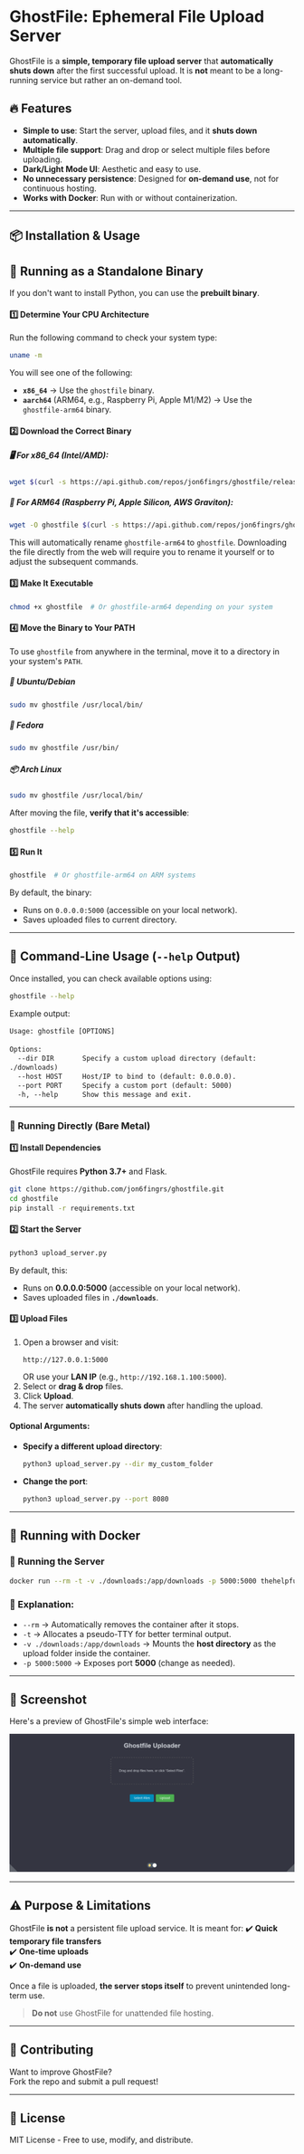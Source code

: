 # GhostFile: Ephemeral File Upload Server

GhostFile is a **simple, temporary file upload server** that **automatically shuts down** after the first successful upload. It is **not** meant to be a long-running service but rather an on-demand tool.

## 🔥 Features
- **Simple to use**: Start the server, upload files, and it **shuts down automatically**.
- **Multiple file support**: Drag and drop or select multiple files before uploading.
- **Dark/Light Mode UI**: Aesthetic and easy to use.
- **No unnecessary persistence**: Designed for **on-demand use**, not for continuous hosting.
- **Works with Docker**: Run with or without containerization.

---

## 📦 Installation & Usage

## 💾 Running as a Standalone Binary

If you don't want to install Python, you can use the **prebuilt binary**.

#### 1️⃣ **Determine Your CPU Architecture**
Run the following command to check your system type:

```bash
uname -m
```

You will see one of the following:
- **`x86_64`** → Use the `ghostfile` binary.
- **`aarch64`** (ARM64, e.g., Raspberry Pi, Apple M1/M2) → Use the `ghostfile-arm64` binary.

#### 2️⃣ **Download the Correct Binary**

##### 🖥️ For x86_64 (Intel/AMD):
```bash
wget $(curl -s https://api.github.com/repos/jon6fingrs/ghostfile/releases/latest | grep "browser_download_url" | grep "ghostfile\"$" | cut -d '"' -f 4)
```

##### 🍏 For ARM64 (Raspberry Pi, Apple Silicon, AWS Graviton):
```bash
wget -O ghostfile $(curl -s https://api.github.com/repos/jon6fingrs/ghostfile/releases/latest | grep "browser_download_url" | grep "ghostfile-arm64" | cut -d '"' -f 4)
```
This will automatically rename `ghostfile-arm64` to `ghostfile`. Downloading the file directly from the web will require you to rename it yourself or to adjust the subsequent commands.

#### 3️⃣ **Make It Executable**
```bash
chmod +x ghostfile  # Or ghostfile-arm64 depending on your system
```

#### 4️⃣ **Move the Binary to Your PATH**

To use `ghostfile` from anywhere in the terminal, move it to a directory in your system's `PATH`.

##### 🐧 **Ubuntu/Debian**
```bash
sudo mv ghostfile /usr/local/bin/
```

##### 🎩 **Fedora**
```bash
sudo mv ghostfile /usr/bin/
```

##### 📦 **Arch Linux**
```bash
sudo mv ghostfile /usr/local/bin/
```

After moving the file, **verify that it's accessible**:
```bash
ghostfile --help
```

#### 5️⃣ **Run It**
```bash
ghostfile  # Or ghostfile-arm64 on ARM systems
```

By default, the binary:
- Runs on `0.0.0.0:5000` (accessible on your local network).
- Saves uploaded files to current directory.

---

## 📖 Command-Line Usage (`--help` Output)

Once installed, you can check available options using:

```bash
ghostfile --help
```

Example output:
```
Usage: ghostfile [OPTIONS]

Options:
  --dir DIR       Specify a custom upload directory (default: ./downloads)
  --host HOST     Host/IP to bind to (default: 0.0.0.0).
  --port PORT     Specify a custom port (default: 5000)
  -h, --help      Show this message and exit.
```
---

### 🔧 Running Directly (Bare Metal)

#### 1️⃣ Install Dependencies
GhostFile requires **Python 3.7+** and Flask.

```bash
git clone https://github.com/jon6fingrs/ghostfile.git
cd ghostfile
pip install -r requirements.txt
```

#### 2️⃣ Start the Server
```bash
python3 upload_server.py
```
By default, this:
- Runs on **0.0.0.0:5000** (accessible on your local network).
- Saves uploaded files in **`./downloads`**.

#### 3️⃣ Upload Files
1. Open a browser and visit:
   ```
   http://127.0.0.1:5000
   ```
   OR use your **LAN IP** (e.g., `http://192.168.1.100:5000`).
2. Select or **drag & drop** files.
3. Click **Upload**.
4. The server **automatically shuts down** after handling the upload.

#### Optional Arguments:
- **Specify a different upload directory**:
  ```bash
  python3 upload_server.py --dir my_custom_folder
  ```
- **Change the port**:
  ```bash
  python3 upload_server.py --port 8080
  ```

---

## 🐳 Running with Docker

### 🚀 Running the Server
```bash
docker run --rm -t -v ./downloads:/app/downloads -p 5000:5000 thehelpfulidiot/ghostfile:latest
```

### 🔄 Explanation:
- `--rm` → Automatically removes the container after it stops.
- `-t` → Allocates a pseudo-TTY for better terminal output.
- `-v ./downloads:/app/downloads` → Mounts the **host directory** as the upload folder inside the container.
- `-p 5000:5000` → Exposes port **5000** (change as needed).

---

## 📸 Screenshot

Here's a preview of GhostFile's simple web interface:

![GhostFile Screenshot](https://github.com/jon6fingrs/ghostfile/raw/main/ghostfile_screenshot.png)

---

## ⚠️ Purpose & Limitations

GhostFile **is not** a persistent file upload service. It is meant for:
✔️ **Quick temporary file transfers**  
✔️ **One-time uploads**  
✔️ **On-demand use**  

Once a file is uploaded, **the server stops itself** to prevent unintended long-term use.

> **Do not** use GhostFile for unattended file hosting.

---

## 🤝 Contributing

Want to improve GhostFile?  
Fork the repo and submit a pull request!

---

## 📜 License
MIT License - Free to use, modify, and distribute.
